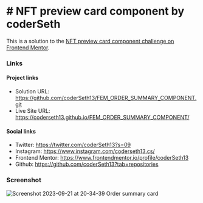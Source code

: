 # # NFT preview card component by coderSeth

This is a solution to the [NFT preview card component challenge on Frontend Mentor](https://www.frontendmentor.io/challenges/nft-preview-card-component-SbdUL_w0U).

### Links

#### Project links

- Solution URL: https://github.com/coderSeth13/FEM_ORDER_SUMMARY_COMPONENT.git
- Live Site URL: https://coderseth13.github.io/FEM_ORDER_SUMMARY_COMPONENT/

#### Social links

- Twitter: https://twitter.com/coderSeth13?s=09
- Instagram: https://www.instagram.com/coderseth13.cs/
- Frontend Mentor: https://www.frontendmentor.io/profile/coderSeth13
- Github: https://github.com/coderSeth13?tab=repositories

### Screenshot
![Screenshot 2023-09-21 at 20-34-39 Order summary card](https://github.com/coderSeth13/FEM_ORDER_SUMMARY_COMPONENT/assets/145410639/1b16248d-be71-4fc4-85e1-b11ec8bdf887)

